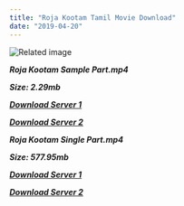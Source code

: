 ```yaml
---
title: "Roja Kootam Tamil Movie Download"
date: "2019-04-20"
---
```


![Related image](https://1601606126.rsc.cdn77.org/raagaimg/r_img/250/t/t0000408_1.jpg)

**_Roja Kootam Sample Part.mp4_**

**_Size: 2.29mb_**

**_[Download Server 1](http://b6.wetransfer.vip/files/{5d952673edb986a3e6232bd1dc09e7f07ef1103dd7939917627d2e7266b78107}20Actor{5d952673edb986a3e6232bd1dc09e7f07ef1103dd7939917627d2e7266b78107}20Hits{5d952673edb986a3e6232bd1dc09e7f07ef1103dd7939917627d2e7266b78107}20Collection/Srikanth{5d952673edb986a3e6232bd1dc09e7f07ef1103dd7939917627d2e7266b78107}20Movies{5d952673edb986a3e6232bd1dc09e7f07ef1103dd7939917627d2e7266b78107}20Collections/Roja{5d952673edb986a3e6232bd1dc09e7f07ef1103dd7939917627d2e7266b78107}20Kootam{5d952673edb986a3e6232bd1dc09e7f07ef1103dd7939917627d2e7266b78107}20(2002)/Roja{5d952673edb986a3e6232bd1dc09e7f07ef1103dd7939917627d2e7266b78107}20Koottam{5d952673edb986a3e6232bd1dc09e7f07ef1103dd7939917627d2e7266b78107}20(2002){5d952673edb986a3e6232bd1dc09e7f07ef1103dd7939917627d2e7266b78107}20Sample{5d952673edb986a3e6232bd1dc09e7f07ef1103dd7939917627d2e7266b78107}20(640x360).mp4)_**

**_[Download Server 2](http://b6.wetransfer.vip/files/{5d952673edb986a3e6232bd1dc09e7f07ef1103dd7939917627d2e7266b78107}20Actor{5d952673edb986a3e6232bd1dc09e7f07ef1103dd7939917627d2e7266b78107}20Hits{5d952673edb986a3e6232bd1dc09e7f07ef1103dd7939917627d2e7266b78107}20Collection/Srikanth{5d952673edb986a3e6232bd1dc09e7f07ef1103dd7939917627d2e7266b78107}20Movies{5d952673edb986a3e6232bd1dc09e7f07ef1103dd7939917627d2e7266b78107}20Collections/Roja{5d952673edb986a3e6232bd1dc09e7f07ef1103dd7939917627d2e7266b78107}20Kootam{5d952673edb986a3e6232bd1dc09e7f07ef1103dd7939917627d2e7266b78107}20(2002)/Roja{5d952673edb986a3e6232bd1dc09e7f07ef1103dd7939917627d2e7266b78107}20Koottam{5d952673edb986a3e6232bd1dc09e7f07ef1103dd7939917627d2e7266b78107}20(2002){5d952673edb986a3e6232bd1dc09e7f07ef1103dd7939917627d2e7266b78107}20Sample{5d952673edb986a3e6232bd1dc09e7f07ef1103dd7939917627d2e7266b78107}20(640x360).mp4)_**

**_Roja Kootam Single Part.mp4_**

**_Size: 577.95mb_**

**_[Download Server 1](http://b6.wetransfer.vip/files/{5d952673edb986a3e6232bd1dc09e7f07ef1103dd7939917627d2e7266b78107}20Actor{5d952673edb986a3e6232bd1dc09e7f07ef1103dd7939917627d2e7266b78107}20Hits{5d952673edb986a3e6232bd1dc09e7f07ef1103dd7939917627d2e7266b78107}20Collection/Srikanth{5d952673edb986a3e6232bd1dc09e7f07ef1103dd7939917627d2e7266b78107}20Movies{5d952673edb986a3e6232bd1dc09e7f07ef1103dd7939917627d2e7266b78107}20Collections/Roja{5d952673edb986a3e6232bd1dc09e7f07ef1103dd7939917627d2e7266b78107}20Kootam{5d952673edb986a3e6232bd1dc09e7f07ef1103dd7939917627d2e7266b78107}20(2002)/Roja{5d952673edb986a3e6232bd1dc09e7f07ef1103dd7939917627d2e7266b78107}20Koottam{5d952673edb986a3e6232bd1dc09e7f07ef1103dd7939917627d2e7266b78107}20(2002){5d952673edb986a3e6232bd1dc09e7f07ef1103dd7939917627d2e7266b78107}20Single{5d952673edb986a3e6232bd1dc09e7f07ef1103dd7939917627d2e7266b78107}20Part{5d952673edb986a3e6232bd1dc09e7f07ef1103dd7939917627d2e7266b78107}20(640x360).mp4)_**

**_[Download Server 2](http://b6.wetransfer.vip/files/{5d952673edb986a3e6232bd1dc09e7f07ef1103dd7939917627d2e7266b78107}20Actor{5d952673edb986a3e6232bd1dc09e7f07ef1103dd7939917627d2e7266b78107}20Hits{5d952673edb986a3e6232bd1dc09e7f07ef1103dd7939917627d2e7266b78107}20Collection/Srikanth{5d952673edb986a3e6232bd1dc09e7f07ef1103dd7939917627d2e7266b78107}20Movies{5d952673edb986a3e6232bd1dc09e7f07ef1103dd7939917627d2e7266b78107}20Collections/Roja{5d952673edb986a3e6232bd1dc09e7f07ef1103dd7939917627d2e7266b78107}20Kootam{5d952673edb986a3e6232bd1dc09e7f07ef1103dd7939917627d2e7266b78107}20(2002)/Roja{5d952673edb986a3e6232bd1dc09e7f07ef1103dd7939917627d2e7266b78107}20Koottam{5d952673edb986a3e6232bd1dc09e7f07ef1103dd7939917627d2e7266b78107}20(2002){5d952673edb986a3e6232bd1dc09e7f07ef1103dd7939917627d2e7266b78107}20Single{5d952673edb986a3e6232bd1dc09e7f07ef1103dd7939917627d2e7266b78107}20Part{5d952673edb986a3e6232bd1dc09e7f07ef1103dd7939917627d2e7266b78107}20(640x360).mp4)_**
